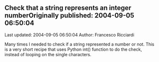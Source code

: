 ## Check that a string represents an integer numberOriginally published: 2004-09-05 06:50:04 
Last updated: 2004-09-05 06:50:04 
Author: Francesco Ricciardi 
 
Many times I needed to check if a string represented a number or not. This is a very short recipe that uses Python int() function to do the check, instead of looping on the single characters.